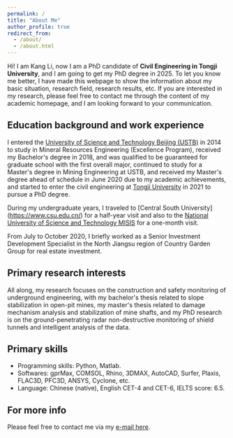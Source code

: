 ```yaml
---
permalink: /
title: "About Me"
author_profile: true
redirect_from: 
  - /about/
  - /about.html
---
```


Hi! I am Kang Li, now I am a PhD candidate of **Civil Engineering in Tongji University**, and I am going to get my PhD degree in 2025. To let you know me better, I have made this webpage to show the information about my basic situation, research field, research results, etc. If you are interested in my research, please feel free to contact me through the content of my academic homepage, and I am looking forward to your communication.

Education background and work experience
------
I entered the [University of Science and Technology Beijing (USTB)](https://www.ustb.edu.cn/) in 2014 to study in Mineral Resources Engineering (Excellence Program), received my Bachelor's degree in 2018, and was qualified to be guaranteed for graduate school with the first overall major, continued to study for a Master's degree in Mining Engineering at USTB, and received my Master's degree ahead of schedule in June 2020 due to my academic achievements, and started to enter the civil engineering at [Tongji University](https://www.tongji.edu.cn/) in 2021 to pursue a PhD degree. 

During my undergraduate years, I traveled to [Central South University] (https://www.csu.edu.cn/) for a half-year visit and also to the [National University of Science and Technology MISIS](https://misis.ru/) for a one-month visit.

From July to October 2020, I briefly worked as a Senior Investment Development Specialist in the North Jiangsu region of Country Garden Group for real estate investment.

Primary research interests
------
All along, my research focuses on the construction and safety monitoring of underground engineering, with my bachelor's thesis related to slope stabilization in open-pit mines, my master's thesis related to damage mechanism analysis and stabilization of mine shafts, and my PhD research is on the ground-penetrating radar non-destructive monitoring of shield tunnels and intelligent analysis of the data.

Primary skills
------
* Programming skills: Python, Matlab.
* Softwares: gprMax, COMSOL, Rhino, 3DMAX, AutoCAD, Surfer, Plaxis, FLAC3D, PFC3D, ANSYS, Cyclone, etc.
* Language: Chinese (native), English CET-4 and CET-6, IELTS score: 6.5.

For more info
------
Please feel free to contact me via my [e-mail here](kaangli@outlook.com).
